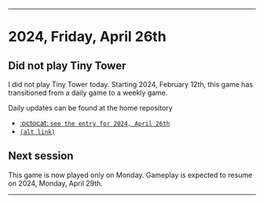 
***

# 2024, Friday, April 26th

## Did not play Tiny Tower

<!-- TODO: For each weekly entry, make sure the date is correct. The day of the week should be modified in 4 places !-->

I did not play Tiny Tower today. Starting 2024, February 12th, this game has transitioned from a daily game to a weekly game.

Daily updates can be found at the home repository

- [:octocat: `see the entry for 2024, April 26th`](https://github.com/seanpm2001/SeansLifeArchive_Images_TinyTower/tree/master/tiny%20tower/2024/04_April/26/) 
- [`(alt link)`](/tiny%20tower/2024/04_April/26/)

## Next session

This game is now played only on Monday. Gameplay is expected to resume on 2024, Monday, April 29th.

***
